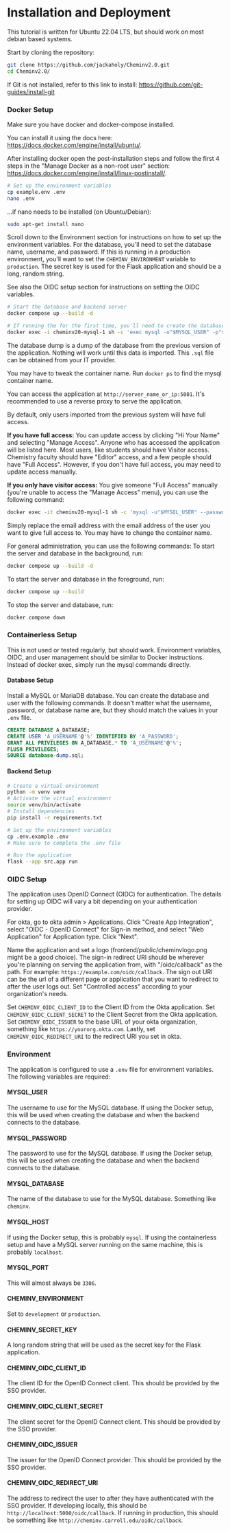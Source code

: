 # Installation and Deployment

This tutorial is written for Ubuntu 22.04 LTS, but should work on most debian based systems.

Start by cloning the repository:

```bash
git clone https://github.com/jackaholy/Cheminv2.0.git
cd Cheminv2.0/
```

If Git is not installed, refer to this link to install: https://github.com/git-guides/install-git

### Docker Setup

Make sure you have docker and docker-compose installed.

You can install it using the docs here: https://docs.docker.com/engine/install/ubuntu/.

After installing docker open the post-installation steps and follow the first 4 steps in the "Manage Docker as a non-root user" section: https://docs.docker.com/engine/install/linux-postinstall/.

```bash
# Set up the environment variables
cp example.env .env
nano .env
```

...if nano needs to be installed (on Ubuntu/Debian):

```bash
sudo apt-get install nano
```

Scroll down to the Environment section for instructions on how to set up the environment variables. For the database, you'll need to set the database name, username, and password. If this is running in a production environment, you'll want to set the `CHEMINV_ENVIRONMENT` variable to `production`. The secret key is used for the Flask application and should be a long, random string.

See also the OIDC setup section for instructions on setting the OIDC variables.

```bash
# Start the database and backend server
docker compose up --build -d

# If running the for the first time, you'll need to create the database
docker exec -i cheminv20-mysql-1 sh -c 'exec mysql -u"$MYSQL_USER" -p"$MYSQL_PASSWORD"' < database-dump.sql
```

The database dump is a dump of the database from the previous version of the application. Nothing will work until this data is imported. This `.sql` file can be obtained from your IT provider.

You may have to tweak the container name. Run `docker ps` to find the mysql container name.

You can access the application at `http://server_name_or_ip:5001`. It's recommended to use a reverse proxy to serve the application.

By default, only users imported from the previous system will have full access. 

**If you have full access:** You can update access by clicking "Hi Your Name" and selecting "Manage Access". Anyone who has accessed the application will be listed here. Most users, like students should have Visitor access. Chemistry faculty should have "Editor" access, and a few people should have "Full Access". However, if you don't have full access, you may need to update access manually.

**If you only have visitor access:** You give someone "Full Access" manually (you're unable to access the "Manage Access" menu), you can use the following command:

```bash
docker exec -it cheminv20-mysql-1 sh -c 'mysql -u"$MYSQL_USER" --password="$MYSQL_PASSWORD" -D "$MYSQL_DATABASE" -e "UPDATE User SET Permissions_ID = 1 WHERE User_Name = '\''someone@example.com'\'';"'
```

Simply replace the email address with the email address of the user you want to give full access to. You may have to change the container name.

For general administration, you can use the following commands:
To start the server and database in the background, run:

```bash
docker compose up --build -d
```

To start the server and database in the foreground, run:

```bash
docker compose up --build
```

To stop the server and database, run:

```bash
docker compose down
```

### Containerless Setup

This is not used or tested regularly, but should work. Environment variables, OIDC, and user management should be similar to Docker instructions. Instead of docker exec, simply run the mysql commands directly.

#### Database Setup

Install a MySQL or MariaDB database.
You can create the database and user with the following commands.
It doesn't matter what the username, password, or database name are,
but they should match the values in your `.env` file.

```sql
CREATE DATABASE A_DATABASE;
CREATE USER 'A_USERNAME'@'%' IDENTIFIED BY 'A_PASSWORD';
GRANT ALL PRIVILEGES ON A_DATABASE.* TO 'A_USERNAME'@'%';
FLUSH PRIVILEGES;
SOURCE database-dump.sql;
```

#### Backend Setup

```bash
# Create a virtual environment
python -m venv venv
# Activate the virtual environment
source venv/bin/activate
# Install dependencies
pip install -r requirements.txt

# Set up the environment variables
cp .env.example .env
# Make sure to complete the .env file

# Run the application
flask --app src.app run
```

### OIDC Setup

The application uses OpenID Connect (OIDC) for authentication.
The details for setting up OIDC will vary a bit depending on your authentication provider.

For okta, go to okta admin > Applications. Click "Create App Integration", select "OIDC - OpenID Connect" for Sign-in method, and select "Web Application" for Application type. Click "Next".

Name the application and set a logo (frontend/public/cheminvlogo.png might be a good choice). The sign-in redirect URI should be wherever you're planning on serving the application from, with "/oidc/callback" as the path. For example: `https://example.com/oidc/callback`. The sign out URI can be the url of a different page or application that you want to redirect to after the user logs out. Set "Controlled access" according to your organization's needs.

Set `CHEMINV_OIDC_CLIENT_ID` to the Client ID from the Okta application. Set `CHEMINV_OIDC_CLIENT_SECRET` to the Client Secret from the Okta application. Set `CHEMINV_OIDC_ISSUER` to the base URL of your okta organization, something like `https://yourorg.okta.com`. Lastly, set `CHEMINV_OIDC_REDIRECT_URI` to the redirect URI you set in okta.

### Environment

The application is configured to use a `.env` file for environment variables.
The following variables are required:

#### MYSQL_USER

The username to use for the MySQL database. If using the Docker setup, this will be used
when creating the database and when the backend connects to the database.

#### MYSQL_PASSWORD

The password to use for the MySQL database. If using the Docker setup, this will be used
when creating the database and when the backend connects to the database.

#### MYSQL_DATABASE

The name of the database to use for the MySQL database. Something like `cheminv`.

#### MYSQL_HOST

If using the Docker setup, this is probably `mysql`.
If using the containerless setup and have a MySQL server running on the same machine, this is probably `localhost`.

#### MYSQL_PORT

This will almost always be `3306`.

#### CHEMINV_ENVIRONMENT

Set to `development` or `production`.

#### CHEMINV_SECRET_KEY

A long random string that will be used as the secret key for the Flask application.

#### CHEMINV_OIDC_CLIENT_ID

The client ID for the OpenID Connect client. This should be provided by the SSO provider.

#### CHEMINV_OIDC_CLIENT_SECRET

The client secret for the OpenID Connect client. This should be provided by the SSO provider.

#### CHEMINV_OIDC_ISSUER

The issuer for the OpenID Connect provider. This should be provided by the SSO provider.

#### CHEMINV_OIDC_REDIRECT_URI

The address to redirect the user to after they have authenticated with the SSO provider.
If developing locally, this should be `http://localhost:5000/oidc/callback`.
If running in production, this should be something like `http://cheminv.carroll.edu/oidc/callback`.
